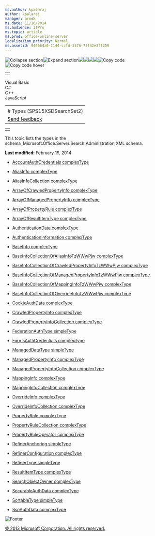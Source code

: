 ```yaml
---
ms.author: kpalaraj
author: kpalaraj
manager: arnek
ms.date: 11/16/2014
ms.audience: ITPro
ms.topic: article
ms.prod: office-online-server
localization_priority: Normal
ms.assetid: 946664a0-2144-ccfd-3376-73f42e3ff259
---
```


![Collapse
section](../icons/collapse_all.gif "Collapse section")![Expand
section](../icons/expand_all.gif "Expand section")![](../icons/collapse_all.gif)![](../icons/expand_all.gif)![](../icons/dropdown.gif)![](../icons/dropdownHover.gif)![Copy
code](../icons/copycode.gif "Copy code")![Copy code
hover](../icons/copycodeHighlight.gif "Copy code hover")
<table>
<tbody>
<tr class="odd">
<td align="left"></td>
</tr>
</tbody>
</table>

Visual Basic  
C\#  
C++  
JavaScript  

<table>
<tbody>
<tr class="odd">
<td align="left"><span id="runningHeaderText"></span></td>
</tr>
<tr class="even">
<td align="left"># Types (SPS15XSDSearchSet2)</td>
</tr>
<tr class="odd">
<td align="left"><span id="headfeedbackarea" class="feedbackhead"><a href="javascript:SubmitFeedback(&#39;docthis@Microsoft.com&#39;,&#39;&#39;,&#39;&#39;,&#39;&#39;,&#39;1.0.18082.1225&#39;,&#39;%0\dThank%20you%20for%20your%20feedback.%20The%20developer%20writing%20teams%20use%20your%20feedback%20to%20improve%20documentation.%20While%20we%20are%20reviewing%20your%20feedback,%20we%20may%20send%20you%20e-mail%20to%20ask%20for%20clarification%20or%20feedback%20on%20a%20solution.%20We%20do%20not%20use%20your%20e-mail%20address%20for%20any%20other%20purpose%20and%20we%20delete%20it%20after%20we%20finish%20our%20review.%0\AFor%20further%20information%20about%20the%20privacy%20policies%20of%20Microsoft,%20please%20see%20http://privacy.microsoft.com/en-us/default.aspx.%0\A%0\d&#39;,&#39;Customer%20feedback&#39;);">Send feedback</a></span></td>
</tr>
</tbody>
</table>

<table>
<colgroup>
<col width="100%" />
</colgroup>
<tbody>
<tr class="odd">
<td align="left"></td>
</tr>
</tbody>
</table>

This topic lists the types in the <span
class="keyword">schema\_Microsoft.Office.Server.Search.Administration</span>
XML schema.

**Last modified:** February 19, 2014

-   [AccountAuthCredentials
    complexType](accountauthcredentials-complextype-sps15xsdsearchset2.htm)

-   [AliasInfo complexType](aliasinfo-complextype-sps15xsdsearchset2.htm)

-   [AliasInfoCollection
    complexType](aliasinfocollection-complextype-sps15xsdsearchset2.htm)

-   [ArrayOfCrawledPropertyInfo
    complexType](arrayofcrawledpropertyinfo-complextype-sps15xsdsearchset2.htm)

-   [ArrayOfManagedPropertyInfo
    complexType](arrayofmanagedpropertyinfo-complextype-sps15xsdsearchset2.htm)

-   [ArrayOfPropertyRule
    complexType](arrayofpropertyrule-complextype-sps15xsdsearchset2.htm)

-   [ArrayOfResultItemType
    complexType](arrayofresultitemtype-complextype-sps15xsdsearchset2.htm)

-   [AuthenticationData
    complexType](authenticationdata-complextype-sps15xsdsearchset2.htm)

-   [AuthenticationInformation
    complexType](authenticationinformation-complextype-sps15xsdsearchset2.htm)

-   [BaseInfo complexType](baseinfo-complextype-sps15xsdsearchset2.htm)

-   [BaseInfoCollectionOfAliasInfoTzWWwPjw
    complexType](baseinfocollectionofaliasinfotzwwwpjw-complextype-sps15xsdsearchset2.htm)

-   [BaseInfoCollectionOfCrawledPropertyInfoTzWWwPjw
    complexType](baseinfocollectionofcrawledpropertyinfotzwwwpjw-complextype-sps15xsdsearchset2.htm)

-   [BaseInfoCollectionOfManagedPropertyInfoTzWWwPjw
    complexType](baseinfocollectionofmanagedpropertyinfotzwwwpjw-complextype-sps15xsdsearchset2.htm)

-   [BaseInfoCollectionOfMappingInfoTzWWwPjw
    complexType](baseinfocollectionofmappinginfotzwwwpjw-complextype-sps15xsdsearchset2.htm)

-   [BaseInfoCollectionOfOverrideInfoTzWWwPjw
    complexType](baseinfocollectionofoverrideinfotzwwwpjw-complextype-sps15xsdsearchset2.htm)

-   [CookieAuthData
    complexType](cookieauthdata-complextype-sps15xsdsearchset2.htm)

-   [CrawledPropertyInfo
    complexType](crawledpropertyinfo-complextype-sps15xsdsearchset2.htm)

-   [CrawledPropertyInfoCollection
    complexType](crawledpropertyinfocollection-complextype-sps15xsdsearchset2.htm)

-   [FederationAuthType
    simpleType](federationauthtype-simpletype-sps15xsdsearchset2.htm)

-   [FormsAuthCredentials
    complexType](formsauthcredentials-complextype-sps15xsdsearchset2.htm)

-   [ManagedDataType
    simpleType](manageddatatype-simpletype-sps15xsdsearchset2.htm)

-   [ManagedPropertyInfo
    complexType](managedpropertyinfo-complextype-sps15xsdsearchset2.htm)

-   [ManagedPropertyInfoCollection
    complexType](managedpropertyinfocollection-complextype-sps15xsdsearchset2.htm)

-   [MappingInfo complexType](mappinginfo-complextype-sps15xsdsearchset2.htm)

-   [MappingInfoCollection
    complexType](mappinginfocollection-complextype-sps15xsdsearchset2.htm)

-   [OverrideInfo complexType](overrideinfo-complextype-sps15xsdsearchset2.htm)

-   [OverrideInfoCollection
    complexType](overrideinfocollection-complextype-sps15xsdsearchset2.htm)

-   [PropertyRule complexType](propertyrule-complextype-sps15xsdsearchset2.htm)

-   [PropertyRuleCollection
    complexType](propertyrulecollection-complextype-sps15xsdsearchset2.htm)

-   [PropertyRuleOperator
    complexType](propertyruleoperator-complextype-sps15xsdsearchset2.htm)

-   [RefinerAnchoring
    simpleType](refineranchoring-simpletype-sps15xsdsearchset2.htm)

-   [RefinerConfiguration
    complexType](refinerconfiguration-complextype-sps15xsdsearchset2.htm)

-   [RefinerType simpleType](refinertype-simpletype-sps15xsdsearchset2.htm)

-   [ResultItemType
    complexType](resultitemtype-complextype-sps15xsdsearchset2.htm)

-   [SearchObjectOwner
    complexType](searchobjectowner-complextype-sps15xsdsearchset2.htm)

-   [SecurableAuthData
    complexType](securableauthdata-complextype-sps15xsdsearchset2.htm)

-   [SortableType simpleType](sortabletype-simpletype-sps15xsdsearchset2.htm)

-   [SsoAuthData complexType](ssoauthdata-complextype-sps15xsdsearchset2.htm)

![Footer](../icons/footer.gif "Footer")

[© 2013 Microsoft Corporation. All rights
reserved.](office-2013-documentation-copyright-notice.htm)



